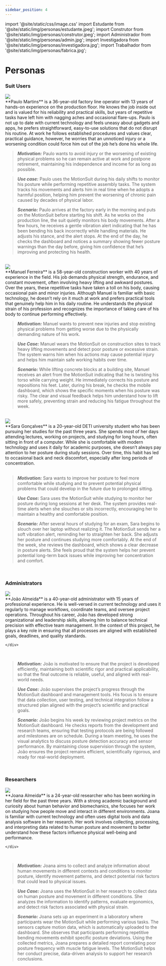 ```yaml
---
sidebar_position: 4
---
```


import '@site/static/css/image.css'
import Estudante from '@site/static/img/personas/estudante.jpeg';
import Construtor from '@site/static/img/personas/construtor.jpeg';
import Administrador from '@site/static/img/personas/admin.jpg';
import Investigadora from '@site/static/img/personas/investigadora.jpg';
import Trabalhador from '@site/static/img/personas/fabrica.jpg';


# Personas

### Suit Users
    
<!-- <div  style={{ textAlign: 'justify' }} > -->

<div class="persona">
    <img src={Trabalhador} class="persona_img" />
    <div class="persona_info"> 
        **Paulo Martins** is a 36-year-old factory line operator with 13 years of hands-on experience on the production floor. He knows the job inside out and is valued for his reliability and practical skills, but years of repetitive tasks have left him with nagging aches and occasional flare-ups. Paulo is not up to date with current technology and feels uneasy about gadgets and apps, he prefers straightforward, easy-to-use solutions that do not disrupt his routine. At work he follows established procedures and values clear, practical guidance, however, he worries that an unnoticed injury or a worsening condition could force him out of the job he’s done his whole life.
    </div>
</div>

> **_Motivation:_** Paulo wants to avoid injury or the worsening of existing physical problems so he can remain active at work and postpone retirement, maintaining his independence and income for as long as possible.

> **_Use case:_** Paulo uses the MotionSuit during his daily shifts to monitor his posture while performing repetitive assembly tasks. The system tracks his movements and alerts him in real time when he adopts a harmful position, helping him prevent the worsening of chronic pain caused by decades of physical labor.

> **_Scenario:_** Paulo arrives at the factory early in the morning and puts on the MotionSuit before starting his shift. As he works on the production line, the suit quietly monitors his body movements. After a few hours, he receives a gentle vibration alert indicating that he has been bending his back incorrectly while handling materials. He adjusts his stance, and the alert stops. At the end of the day, he checks the dashboard and notices a summary showing fewer posture warnings than the day before, giving him confidence that he’s improving and protecting his health.



<br />



<div class="persona">
    <img src={Construtor} class="persona_img" />
    <div class="persona_info">
        **Manuel Ferreira** is a 58-year-old construction worker with 40 years of experience in the field. His job demands physical strength, endurance, and constant movement, often involving heavy lifting and awkward postures. Over the years, these repetitive tasks have taken a toll on his body, causing occasional pain and minor injuries. Although Manuel is familiar with basic technology, he doesn’t rely on it much at work and prefers practical tools that genuinely help him in his daily routine. He understands the physical strain of his profession and recognizes the importance of taking care of his body to continue performing effectively.
    </div>
</div>

> **_Motivation:_** Manuel wants to prevent new injuries and stop existing physical problems from getting worse due to the physically demanding nature of his work.

> **_Use Case:_** Manuel wears the MotionSuit on construction sites to track heavy lifting movements and detect poor posture or excessive strain. The system warns him when his actions may cause potential injury and helps him maintain safe working habits over time.

> **_Scenario:_** While lifting concrete blocks at a building site, Manuel receives an alert from the MotionSuit indicating that he is twisting his torso while carrying weight. He immediately corrects his posture and repositions his feet. Later, during his break, he checks the mobile dashboard, which shows the specific moments when his posture was risky. The clear and visual feedback helps him understand how to lift more safely, preventing strain and reducing his fatigue throughout the week.


<br />



<div class="persona">
    <img src={Estudante} class="persona_img" />
    <div class="persona_info">
        **Sara Gonçalves** is a 20-year-old DETI university student who has been pursuing her studies for the past three years. She spends most of her days attending lectures, working on projects, and studying for long hours, often sitting in front of a computer. While she is comfortable with modern technology and uses it daily for academic purposes, she doesn’t always pay attention to her posture during study sessions. Over time, this habit has led to occasional back and neck discomfort, especially after long periods of concentration.
    </div>
</div>

<br />

> **_Motivation:_** Sara wants to improve her posture to feel more comfortable while studying and to prevent potential physical problems that could develop in the future due to prolonged sitting.

> **_Use Case:_** Sara uses the MotionSuit while studying to monitor her posture during long sessions at her desk. The system provides real-time alerts when she slouches or sits incorrectly, encouraging her to maintain a healthy and comfortable position.

> **_Scenario:_** After several hours of studying for an exam, Sara begins to slouch over her laptop without realizing it. The MotionSuit sends her a soft vibration alert, reminding her to straighten her back. She adjusts her posture and continues studying more comfortably. At the end of the week, she reviews the dashboard, which shows a clear decrease in posture alerts. She feels proud that the system helps her prevent potential long-term back issues while improving her concentration and comfort.

<br />

### Administrators

<div class="persona">
    <img src={Administrador} class="persona_img" />
    <div class="persona_info">
        **João Almeida** is a 40-year-old administrator with 15 years of professional experience. He is well-versed in current technology and uses it regularly to manage workflows, coordinate teams, and oversee project operations. Throughout his career, João has developed strong organizational and leadership skills, allowing him to balance technical precision with effective team management. In the context of this project, he plays a key role in ensuring that all processes are aligned with established goals, deadlines, and quality standards.
        
    </div>
</div>

<br />

> **_Motivation:_** João is motivated to ensure that the project is developed efficiently, maintaining both scientific rigor and practical applicability, so that the final outcome is reliable, useful, and aligned with real-world needs.

> **_Use Case:_** João supervises the project’s progress through the MotionSuit dashboard and management tools. His focus is to ensure that data collection, user testing, and technical integration follow a structured plan aligned with the project’s scientific and practical goals.

> **_Scenario:_** João begins his week by reviewing project metrics on the MotionSuit dashboard. He checks reports from the development and research teams, ensuring that testing protocols are being followed and milestones are on schedule. During a team meeting, he uses the visual analytics to discuss posture detection accuracy and sensor performance. By maintaining close supervision through the system, João ensures the project remains efficient, scientifically rigorous, and ready for real-world deployment.

<br />

### Researchers

<div class="persona">
    <img src={Investigadora} class="persona_img" />
    <div class="persona_info">
        **Joana Almeida** is a 24-year-old researcher who has been working in her field for the past three years. With a strong academic background and curiosity about human behavior and biomechanics, she focuses her work on studying how people move and interact in different environments. Joana is familiar with current technology and often uses digital tools and data analysis software in her research. Her work involves collecting, processing, and interpreting data related to human posture and movement to better understand how these factors influence physical well-being and performance.

    </div>
</div> 

<br />

> **_Motivation:_** Joana aims to collect and analyze information about human movements in different contexts and conditions to monitor posture, identify movement patterns, and detect potential risk factors that could lead to physical issues.

> **_Use Case:_** Joana uses the MotionSuit in her research to collect data on human posture and movement in different conditions. She analyzes the information to identify patterns, evaluate ergonomics, and detect risk factors associated with physical strain.

> **_Scenario:_** Joana sets up an experiment in a laboratory where participants wear the MotionSuit while performing various tasks. The sensors capture motion data, which is automatically uploaded to the dashboard. She observes that participants performing repetitive bending movements exhibit specific posture deviations. Using the collected metrics, Joana prepares a detailed report correlating poor posture frequency with muscle fatigue levels. The MotionSuit helps her conduct precise, data-driven analysis to support her research conclusions.